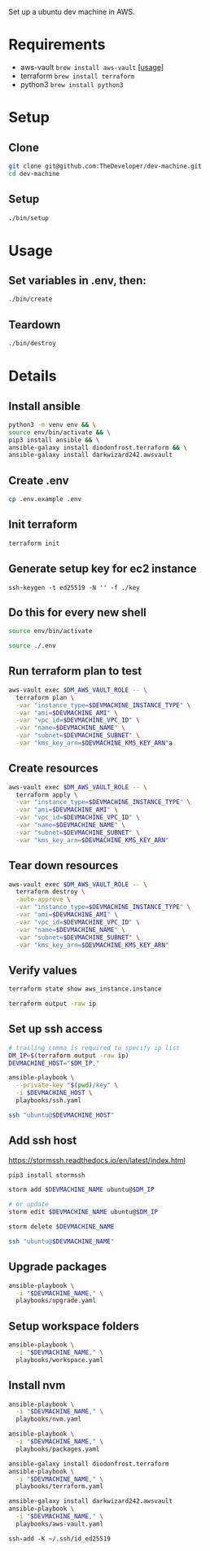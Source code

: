 Set up a ubuntu dev machine in AWS.

# Requirements
* aws-vault `brew install aws-vault` [[usage]](https://github.com/99designs/aws-vault/blob/439cc770ca046c6f53b38145c0ccb39620563a8f/USAGE.md#managing-credentials)
* terraform `brew install terraform`
* python3 `brew install python3`

# Setup

## Clone
```bash
git clone git@github.com:TheDeveloper/dev-machine.git
cd dev-machine
```

## Setup
```bash
./bin/setup
```

# Usage

## Set variables in .env, then:
```bash
./bin/create
```

## Teardown
```bash
./bin/destroy
```
# Details

## Install ansible
```bash
python3 -m venv env && \
source env/bin/activate && \
pip3 install ansible && \
ansible-galaxy install diodonfrost.terraform && \
ansible-galaxy install darkwizard242.awsvault
```

## Create .env
```bash
cp .env.example .env
```

## Init terraform
```bash
terraform init
```

## Generate setup key for ec2 instance
```
ssh-keygen -t ed25519 -N '' -f ./key
```

## Do this for every new shell
```bash
source env/bin/activate
```

```bash
source ./.env
```

## Run terraform plan to test
```bash
aws-vault exec $DM_AWS_VAULT_ROLE -- \
  terraform plan \
  -var "instance_type=$DEVMACHINE_INSTANCE_TYPE" \
  -var "ami=$DEVMACHINE_AMI" \
  -var "vpc_id=$DEVMACHINE_VPC_ID" \
  -var "name=$DEVMACHINE_NAME" \
  -var "subnet=$DEVMACHINE_SUBNET" \
  -var "kms_key_arn=$DEVMACHINE_KMS_KEY_ARN"a
```

## Create resources
```bash
aws-vault exec $DM_AWS_VAULT_ROLE -- \
  terraform apply \
  -var "instance_type=$DEVMACHINE_INSTANCE_TYPE" \
  -var "ami=$DEVMACHINE_AMI" \
  -var "vpc_id=$DEVMACHINE_VPC_ID" \
  -var "name=$DEVMACHINE_NAME" \
  -var "subnet=$DEVMACHINE_SUBNET" \
  -var "kms_key_arn=$DEVMACHINE_KMS_KEY_ARN"
```

## Tear down resources
```bash
aws-vault exec $DM_AWS_VAULT_ROLE -- \
  terraform destroy \
  -auto-approve \
  -var "instance_type=$DEVMACHINE_INSTANCE_TYPE" \
  -var "ami=$DEVMACHINE_AMI" \
  -var "vpc_id=$DEVMACHINE_VPC_ID" \
  -var "name=$DEVMACHINE_NAME" \
  -var "subnet=$DEVMACHINE_SUBNET" \
  -var "kms_key_arn=$DEVMACHINE_KMS_KEY_ARN"
```

## Verify values
```bash
terraform state show aws_instance.instance
```
```bash
terraform output -raw ip
```

## Set up ssh access
```bash
# trailing comma is required to specify ip list
DM_IP=$(terraform output -raw ip)
DEVMACHINE_HOST="$DM_IP,"
```
```bash
ansible-playbook \
  --private-key "$(pwd)/key" \
  -i $DEVMACHINE_HOST \
  playbooks/ssh.yaml
```
```bash
ssh "ubuntu@$DEVMACHINE_HOST"
```
## Add ssh host
https://stormssh.readthedocs.io/en/latest/index.html
```bash
pip3 install stormssh
```
```bash
storm add $DEVMACHINE_NAME ubuntu@$DM_IP
```
```bash
# or update
storm edit $DEVMACHINE_NAME ubuntu@$DM_IP
```
```bash
storm delete $DEVMACHINE_NAME
```
```bash
ssh "ubuntu@$DEVMACHINE_NAME"
```
## Upgrade packages
```bash
ansible-playbook \
  -i "$DEVMACHINE_NAME," \
  playbooks/upgrade.yaml
```

## Setup workspace folders
```bash
ansible-playbook \
  -i "$DEVMACHINE_NAME," \
  playbooks/workspace.yaml
```

## Install nvm
```bash
ansible-playbook \
  -i "$DEVMACHINE_NAME," \
  playbooks/nvm.yaml
```

```bash
ansible-playbook \
  -i "$DEVMACHINE_NAME," \
  playbooks/packages.yaml
```

```bash
ansible-galaxy install diodonfrost.terraform
ansible-playbook \
  -i "$DEVMACHINE_NAME," \
  playbooks/terraform.yaml
```

```bash
ansible-galaxy install darkwizard242.awsvault
ansible-playbook \
  -i "$DEVMACHINE_NAME," \
  playbooks/aws-vault.yaml
```

```
ssh-add -K ~/.ssh/id_ed25519
```
